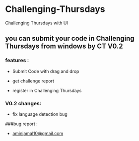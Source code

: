 # Challenging-Thursdays
Challenging Thursdays with UI
## you can submit your code in Challenging Thursdays from windows by CT V0.2

### features :

* Submit Code with drag and drop
+ get challenge report
- register in Challenging Thursdays

### V0.2 changes:

* fix language detection bug

###bug report :

* aminjamal10@gmail.com
